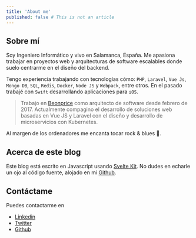 ```yaml
---
title: 'About me'
published: false # This is not an article
---
```


## Sobre mí

Soy Ingeniero Informático y vivo en Salamanca, España. Me apasiona trabajar en proyectos web y arquitecturas de software escalables donde suelo centrarme en el diseño del backend.

Tengo experiencia trabajando con tecnologías cómo: `PHP`, `Laravel`, `Vue Js`, `Mongo DB`, `SQL`, `Redis`, `Docker`, `Node JS` y `Webpack`, entre otros. En el pasado trabajé con `Swift` desarrollando aplicaciones para `iOS`.

> Trabajo en [Beonprice](https://beonprice.com/product) como arquitecto de software desde febrero de 2017.
> Actualmente compagino el desarrollo de soluciones web basadas en Vue JS y Laravel con el diseño y desarrollo de microservicios con Kubernetes.

Al margen de los ordenadores me encanta tocar rock & blues :guitar:.

## Acerca de este blog

Este blog está escrito en Javascript usando [Svelte Kit](https://kit.svelte.dev/). No dudes en echarle un ojo al código fuente, alojado en mi [Github](https://github.com/angelblanco).

## Contáctame

Puedes contactarme en

- [Linkedin](https://www.linkedin.com/in/ángel-luis-blanco-mateos-41137b14b)
- [Twitter](https://twitter.com/angelblancodev)
- [Github](https://github.com/angelblanco)
